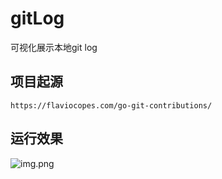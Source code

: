 # gitLog
可视化展示本地git log 

## 项目起源
`https://flaviocopes.com/go-git-contributions/`

## 运行效果
![img.png](img.png)

